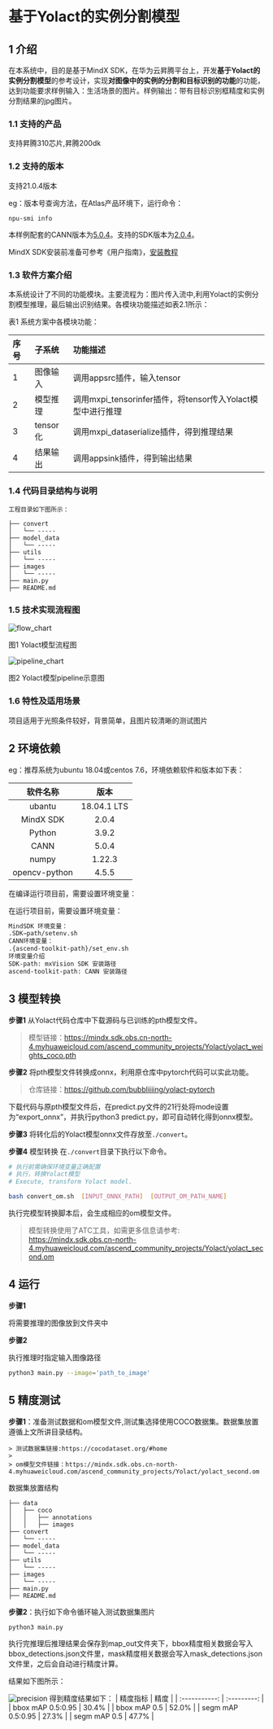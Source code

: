 # 基于Yolact的实例分割模型

## 1 介绍
在本系统中，目的是基于MindX SDK，在华为云昇腾平台上，开发**基于Yolact的实例分割模型**的参考设计，实现**对图像中的实例的分割和目标识别的功能**的功能，达到功能要求样例输入：生活场景的图片。样例输出：带有目标识别框精度和实例分割结果的jpg图片。

### 1.1 支持的产品

支持昇腾310芯片,昇腾200dk

### 1.2 支持的版本

支持21.0.4版本

eg：版本号查询方法，在Atlas产品环境下，运行命令：

```
npu-smi info
```
本样例配套的CANN版本为[5.0.4](https://www.hiascend.com/software/cann/commercial)。支持的SDK版本为[2.0.4](https://www.hiascend.com/software/Mindx-sdk)。

MindX SDK安装前准备可参考《用户指南》，[安装教程](https://gitee.com/ascend/mindxsdk-referenceapps/blob/master/docs/quickStart/1-1安装SDK开发套件.md)

### 1.3 软件方案介绍

本系统设计了不同的功能模块。主要流程为：图片传入流中,利用Yolact的实例分割模型推理，最后输出识别结果。各模块功能描述如表2.1所示：

表1 系统方案中各模块功能：

| 序号 | 子系统   | 功能描述                                                     |
| :--- | :------- | :----------------------------------------------------------- |
| 1    | 图像输入 | 调用appsrc插件，输入tensor                          |
| 2    | 模型推理 | 调用mxpi_tensorinfer插件，将tensor传入Yolact模型中进行推理           |
| 3    | tensor化 | 调用mxpi_dataserialize插件，得到推理结果 |
| 4    | 结果输出 | 调用appsink插件，得到输出结果           |
### 1.4 代码目录结构与说明

    工程目录如下图所示：

```
├── convert
│   └── -----
├── model_data	
│   └── -----
├── utils	
│   └── -----
├── images	
│   └── -----
├── main.py	
├── README.md			
```

### 1.5 技术实现流程图

![flow_chart](./images/flow_chart.png)

图1 Yolact模型流程图

![pipeline_chart](./images/pipeline.png)

图2 Yolact模型pipeline示意图

### 1.6 特性及适用场景

项目适用于光照条件较好，背景简单，且图片较清晰的测试图片

## 2 环境依赖

eg：推荐系统为ubuntu 18.04或centos 7.6，环境依赖软件和版本如下表：

|   软件名称    |    版本     |
| :-----------: | :---------: |
|    ubantu     | 18.04.1 LTS |
|   MindX SDK   |    2.0.4    |
|    Python     |    3.9.2    |
|     CANN      |    5.0.4    |
|     numpy     |   1.22.3    |
| opencv-python |    4.5.5    |

在编译运行项目前，需要设置环境变量：

在运行项目前，需要设置环境变量：
```bash
MindSDK 环境变量：
.SDK−path/setenv.sh
CANN环境变量：
.{ascend-toolkit-path}/set_env.sh
环境变量介绍
SDK-path: mxVision SDK 安装路径
ascend-toolkit-path: CANN 安装路径
```


## 3 模型转换

**步骤1** 从Yolact代码仓库中下载源码与已训练的pth模型文件。

> 模型链接：https://mindx.sdk.obs.cn-north-4.myhuaweicloud.com/ascend_community_projects/Yolact/yolact_weights_coco.pth

**步骤2** 将pth模型文件转换成onnx，利用原仓库中pytorch代码可以实此功能。

> 仓库链接：https://github.com/bubbliiiing/yolact-pytorch

下载代码与原pth模型文件后，在predict.py文件的21行处将mode设置为“export_onnx”，并执行python3 predict.py，即可自动转化得到onnx模型。

**步骤3** 将转化后的Yolact模型onnx文件存放至`./convert`。


**步骤4** 模型转换
在`./convert`目录下执行以下命令。

```bash
# 执行前需确保环境变量正确配置
# 执行，转换Yolact模型
# Execute, transform Yolact model.

bash convert_om.sh  [INPUT_ONNX_PATH]  [OUTPUT_OM_PATH_NAME]
```

执行完模型转换脚本后，会生成相应的om模型文件。 

> 模型转换使用了ATC工具，如需更多信息请参考: https://mindx.sdk.obs.cn-north-4.myhuaweicloud.com/ascend_community_projects/Yolact/yolact_second.om

## 4 运行

**步骤1** 

将需要推理的图像放到文件夹中

**步骤2**

执行推理时指定输入图像路径

```bash
python3 main.py --image='path_to_image'
```

## 5 精度测试

**步骤1**：准备测试数据和om模型文件,测试集选择使用COCO数据集。数据集放置遵循上文所讲目录结构。

	> 测试数据集链接:https://cocodataset.org/#home
	>
	> om模型文件链接：https://mindx.sdk.obs.cn-north-4.myhuaweicloud.com/ascend_community_projects/Yolact/yolact_second.om
数据集放置结构
```
├── data
│   ├── coco
│   │   ├── annotations     
│   │   ├── images    
├── convert
│   └── -----
├── model_data	
│   └── -----
├── utils	
│   └── -----
├── images	
│   └── -----
├── main.py	
├── README.md	
```
**步骤2**：执行如下命令循环输入测试数据集图片

```bash
python3 main.py
```

执行完推理后推理结果会保存到map_out文件夹下，bbox精度相关数据会写入bbox_detections.json文件里，mask精度相关数据会写入mask_detections.json文件里，之后会自动进行精度计算。

结果如下图所示：

![precision](./images/precision.png)
得到精度结果如下：
|   精度指标    |    精度     |
| :-----------: | :---------: |
|    bbox mAP 0.5:0.95     | 30.4% |
|   bbox mAP 0.5   |    52.0%   |
|    segm mAP 0.5:0.95     |    27.3%   |
|    segm mAP 0.5     |    47.7%    |
